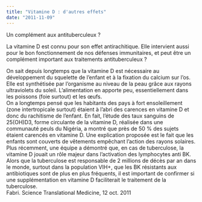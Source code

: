 ```yaml
---
title: "Vitamine D : d'autres effets"
date: "2011-11-09"
---
```


Un complément aux antituberculeux ?

La vitamine D est connu pour son effet antirachitique. Elle intervient aussi pour le bon fonctionnement de nos défenses immunitaires, et peut être un complément important aux traitements antituberculeux ?

On sait depuis longtemps que la vitamine D est nécessaire au développement du squelette de l’enfant et à la fixation du calcium sur l’os.  
Elle est synthétisée par l’organisme au niveau de la peau grâce aux rayons ultraviolets du soleil. L’alimentation en apporte peu, essentiellement dans les poissons (foie surtout) et les œufs.  
On a longtemps pensé que les habitants des pays à fort ensoleillement (zone intertropicale surtout) étaient à l’abri des carences en vitamine D et donc du rachitisme de l’enfant. En fait, l’étude des taux sanguins de 25(OH)D3, forme circulante de la vitamine D, réalisée dans une communauté peuls du Nigéria, a montré que près de 50 % des sujets étaient carencés en vitamine D. Une explication proposée est le fait que les enfants sont couverts de vêtements empêchant l’action des rayons solaires.  
Plus récemment, une équipe a démontré que, en cas de tuberculose, la vitamine D jouait un rôle majeur dans l’activation des lymphocytes anti BK. Alors que la tuberculose est responsable de 2 millions de décès par an dans le monde, surtout dans la population VIH+, que les BK résistants aux antibiotiques sont de plus en plus fréquents, il est important de confirmer si une supplémentation en vitamine D faciliterait le traitement de la tuberculose.  
Fabri. Science Translational Medicine, 12 oct. 2011